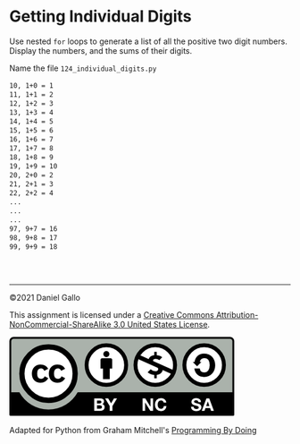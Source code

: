 # Getting Individual Digits


Use nested `for` loops to generate a list of all
the positive two digit numbers. Display the numbers, and the sums
of their digits.

Name the file `124_individual_digits.py`

```
10, 1+0 = 1
11, 1+1 = 2
12, 1+2 = 3
13, 1+3 = 4
14, 1+4 = 5
15, 1+5 = 6
16, 1+6 = 7
17, 1+7 = 8
18, 1+8 = 9
19, 1+9 = 10
20, 2+0 = 2
21, 2+1 = 3
22, 2+2 = 4
...
...
...
97, 9+7 = 16
98, 9+8 = 17
99, 9+9 = 18

```


```



```



---


©2021 Daniel Gallo


This assignment is licensed under a
[Creative Commons Attribution-NonCommercial-ShareAlike 3.0 United States License](https://creativecommons.org/licenses/by-nc-sa/3.0/us/deed.en_US).  

![Creative Commons License](images/by-nc-sa.png)





Adapted for Python from Graham Mitchell's [Programming By Doing](https://programmingbydoing.com/)